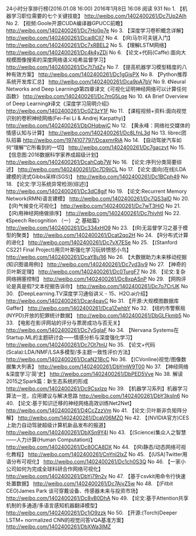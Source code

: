 24小时分享排行榜(2016.01.08 16:00)
2016年1月8日 16:08 阅读 931
No 1. 【机器学习职位需要的七个关键技能】
http://weibo.com/1402400261/Dc7Up2AIh
No 2. 【视频:Goole开源CUDA编译器GPUCC前瞻】
http://weibo.com/1402400261/Dc7Ho0p7e
No 3. 【深度学习卷积概念详解】
http://weibo.com/1402400261/Dcai8CII7
No 4. 【(R)马尔可夫链入门】
http://weibo.com/1402400261/Dc7xRBEL2
No 5. 【理解LSTM网络】
http://weibo.com/1402400261/Dc4k4yZDi
No 6. 【论文+代码(Caffe):面向大规模图像搜索的深度网络语义哈希监督学习】
http://weibo.com/1402400261/Dc7t7idZy
No 7. 【提高机器学习模型精度的八种有效方案】
http://weibo.com/1402400261/Dc1gGjsPX
No 8. 【Python推荐系统开发库汇总】
http://weibo.com/1402400261/Dca9pA7bV
No 9. 《Neural Networks and Deep Learning》第四章译文《可视化证明神经网络可以计算任何函数》
http://weibo.com/1402400261/Dc7mG5Lqe
No 10. 《A Brief Overview of Deep Learning》译文《深度学习简明介绍》 
http://weibo.com/1402400261/Dc0Z3zY1F
No 11. 【课程视频+资料:面向视觉识别的卷积神经网络(Fei-Fei Li &amp; Andrej Karpathy)】
http://weibo.com/1402400261/DbOHqbwjC
No 12. 【黄永峰：网络社交媒体的情感认知与计算】
http://weibo.com/1402400261/Dc8LfnL3d
No 13. librec团队招募
http://weibo.com/1974107797/DcaxmrRiA
No 14. 【自动驾驶汽车如何“理解”它所看到的一切】
http://weibo.com/1402400261/Dc7gaczvt
No 15. 【信息图:2016数据科学家养成超级计划】
http://weibo.com/1402400261/DcahCqb7W
No 16. 【论文:序列分类简要综述】
http://weibo.com/1402400261/Dc7D9iiCL
No 17. 【论文:面向(在线)LDA建模的流式Gibbs采样(SGS)】
http://weibo.com/1402400261/Dc1BCph49
No 18. 【论文:学习系统异常检测(综述)】
http://weibo.com/1402400261/Dc3dC8gjf
No 19. 【论文:Recurrent Memory Network(RMN)语言建模】
http://weibo.com/1402400261/Dc7QS3alD
No 20. 【(R)气候变化可视化】
http://weibo.com/1402400261/Dc7wT3HiO
No 21. 【(R)用神经网络做排序】
http://weibo.com/1402400261/Dc7hivhtI
No 22. 《Speech Recognition （一） 之 基础篇》
http://weibo.com/1402400261/Dc334xHO9
No 23. 【(R)无监督学习之基于模型的聚类】
http://weibo.com/1402400261/Dcat2qo2H
No 24. 【R分布式计算的进化】
http://weibo.com/1402400261/Dc7vX7ESe
No 25. 【(Stanford CS221 Final Project)用贝叶斯强化学习玩转愤怒小鸟】
http://weibo.com/1402400261/DcaYBu1I6
No 26. 【大数据助力未来移动挖掘(知识图谱用例)】
http://weibo.com/1402400261/Dc7vd3iv9
No 27. 【神奇的贝叶斯定理】
http://weibo.com/1402400261/Dc0TurgF7
No 28. 【论文:复杂网络拥塞控制】
http://weibo.com/1402400261/Dc8xpASnP
No 29. 【网购评论是真是假?文本挖掘告诉你】
http://weibo.com/1402400261/Dc7o7CrUK
No 30. 【DeepLearning.TV深度学习通俗讲义 - 15、H2O.ai介绍】
http://weibo.com/1402400261/Dcar4payC
No 31. 【开源:大规模图数据库Gaffer】
http://weibo.com/1402400261/Dca1ZwhbY
No 32. 【纽约市警察局(NYPD)开放的犯罪统计数据】
http://weibo.com/1402400261/DbGLFkmb5
No 33. 【电影在影评网站的评分与票房成功与否无关】
http://weibo.com/1402400261/Dc7ySgIaF
No 34. 【Nervana Systems在Startup.ML的主题研讨会——情感分析与深度强化学习】
http://weibo.com/1402400261/Dc7Ot7tnU
No 35. 【论文+代码(Scala):LDA/NMF/LSA多模型/多主题一致性评价方法】
http://weibo.com/1402400261/DcaN21BcC
No 36. 【(CVonline)视觉/图像数据集大列表】
http://weibo.com/1402400261/DbYmW9T00
No 37. 【神经网络&深度学习'简'史】
http://weibo.com/1402400261/DbPED5Vve
No 38. 解读2015之Spark篇：新生态系统的形成
http://weibo.com/1402400261/Dc9CsxIzp
No 39. 【机器学习系列】机器学习算法一览，应用建议与解决思路
http://weibo.com/1402400261/DbY3ksIn6
No 40. 【论文:基于知识迁移的神经网络高效训练Net2Net】
http://weibo.com/1402400261/D4CcZzzVm
No 41. 【论文:贝叶斯非负矩阵分解】
http://weibo.com/1402400261/DcaV06MZO
No 42. 【(NVIDIA官方)CES上助力自动驾驶超级计算机新品发布的报道】
http://weibo.com/1402400261/DbXSn9Y4I
No 43. 【(Science)集众人之智慧——人力计算(Human Computation)】
http://weibo.com/1402400261/Dc8OCA8DX
No 44. 【(R)静态/动态网络可视化教程】
http://weibo.com/1402400261/CnYnl2IxZ
No 45. 【(USA)Twitter用语分布可视化】
http://weibo.com/1402400261/Dc1ch0S3Q
No 46. 【一家小公司如何为完成全球科研合作网络可视化】
http://weibo.com/1402400261/DbYj79n2v
No 47. 【基于csvkit用命令行快速处置数据】
http://weibo.com/1402400261/Dc7AjvZ5w
No 48. 【(Fitbit CEO)James Park 谈可穿戴设备、传感器未来与投资市场】
http://weibo.com/1402400261/Dc8vB0DhA
No 49. 【论文:基于Attention共享机制的多通道/多语言感知机器翻译模型】
http://weibo.com/1402400261/Dc1jO9zzk
No 50. 【开源:(Torch)Deeper LSTM+ normalized CNN的视觉问答VQA基准方案】
http://weibo.com/1402400261/DbXWa3lMZ
